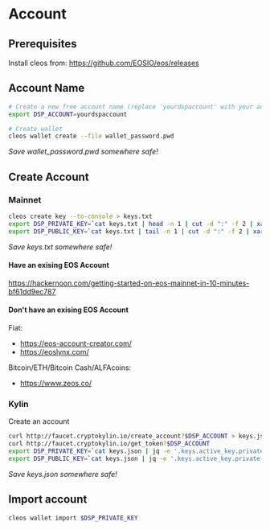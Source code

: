 Account
=======

## Prerequisites
Install cleos from: https://github.com/EOSIO/eos/releases

## Account Name

```bash
# Create a new free account name (replace 'yourdspaccount' with your account name):
export DSP_ACCOUNT=yourdspaccount

# Create wallet
cleos wallet create --file wallet_password.pwd
```
*Save wallet_password.pwd somewhere safe!*

## Create Account
### Mainnet

```bash
cleos create key --to-console > keys.txt
export DSP_PRIVATE_KEY=`cat keys.txt | head -n 1 | cut -d ":" -f 2 | xargs echo`
export DSP_PUBLIC_KEY=`cat keys.txt | tail -n 1 | cut -d ":" -f 2 | xargs echo`
```
*Save keys.txt somewhere safe!*

#### Have an exising EOS Account
https://hackernoon.com/getting-started-on-eos-mainnet-in-10-minutes-bf61dd9ec787

#### Don't have an exising EOS Account
Fiat:
- https://eos-account-creator.com/
- https://eoslynx.com/

Bitcoin/ETH/Bitcoin Cash/ALFAcoins:
- https://www.zeos.co/

### Kylin
Create an account
```bash
curl http://faucet.cryptokylin.io/create_account?$DSP_ACCOUNT > keys.json
curl http://faucet.cryptokylin.io/get_token?$DSP_ACCOUNT
export DSP_PRIVATE_KEY=`cat keys.json | jq -e '.keys.active_key.private'`
export DSP_PUBLIC_KEY=`cat keys.json | jq -e '.keys.active_key.private'`
```
*Save keys.json somewhere safe!*

## Import account
```bash
cleos wallet import $DSP_PRIVATE_KEY
```
